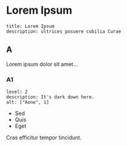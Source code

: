 # Lorem Ipsum

```
title: Lorem Ipsum
description: ultrices posuere cubilia Curae
```

## A

Lorem ipsum dolor sit amet...

### A1

```
level: 2
description: It's dark down here.
alt: ["Aone", 1]
```

- Sed
- Quis
- Eget

Cras efficitur tempor tincidunt.
